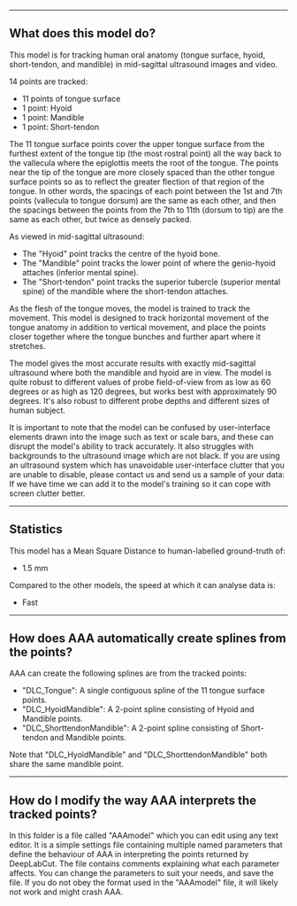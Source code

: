 
------------------------
What does this model do?
------------------------
This model is for tracking human oral anatomy (tongue surface, hyoid, short-tendon, and mandible) in mid-sagittal ultrasound images and video.

14 points are tracked:
 - 11 points of tongue surface
 - 1 point: Hyoid
 - 1 point: Mandible
 - 1 point: Short-tendon

The 11 tongue surface points cover the upper tongue surface from the furthest extent of the tongue tip (the most rostral point) all the way back to the vallecula where the epiglottis meets the root of the tongue. The points near the tip of the tongue are more closely spaced than the other tongue surface points so as to reflect the greater flection of that region of the tongue. In other words, the spacings of each point between the 1st and 7th points (vallecula to tongue dorsum) are the same as each other, and then the spacings between the points from the 7th to 11th (dorsum to tip) are the same as each other, but twice as densely packed.

As viewed in mid-sagittal ultrasound:
- The "Hyoid" point tracks the centre of the hyoid bone.
- The "Mandible" point tracks the lower point of where the genio-hyoid attaches (inferior mental spine).
- The "Short-tendon" point tracks the superior tubercle (superior mental spine) of the mandible where the short-tendon attaches.

As the flesh of the tongue moves, the model is trained to track the movement. This model is designed to track horizontal movement of the tongue anatomy in addition to vertical movement, and place the points closer together where the tongue bunches and further apart where it stretches.

The model gives the most accurate results with exactly mid-sagittal ultrasound where both the mandible and hyoid are in view. The model is quite robust to different values of probe field-of-view from as low as 60 degrees or as high as 120 degrees, but works best with approximately 90 degrees. It's also robust to different probe depths and different sizes of human subject.

It is important to note that the model can be confused by user-interface elements drawn into the image such as text or scale bars, and these can disrupt the model's ability to track accurately. It also struggles with backgrounds to the ultrasound image which are not black. If you are using an ultrasound system which has unavoidable user-interface clutter that you are unable to disable, please contact us and send us a sample of your data: If we have time we can add it to the model's training so it can cope with screen clutter better.


----------
Statistics
----------
This model has a Mean Square Distance to human-labelled ground-truth of:
 - 1.5 mm

Compared to the other models, the speed at which it can analyse data is:
 - Fast


----------------------------------------------------------
How does AAA automatically create splines from the points?
----------------------------------------------------------
AAA can create the following splines are from the tracked points:
 - "DLC_Tongue": A single contiguous spline of the 11 tongue surface points.
 - "DLC_HyoidMandible": A 2-point spline consisting of Hyoid and Mandible points.
 - "DLC_ShorttendonMandible": A 2-point spline consisting of Short-tendon and Mandible points.

Note that "DLC_HyoidMandible" and "DLC_ShorttendonMandible" both share the same mandible point.


----------------------------------------------------------
How do I modify the way AAA interprets the tracked points?
----------------------------------------------------------
In this folder is a file called "AAAmodel" which you can edit using any text editor. It is a simple settings file containing multiple named parameters that define the behaviour of AAA in interpreting the points returned by DeepLabCut.
The file contains comments explaining what each parameter affects. You can change the parameters to suit your needs, and save the file. If you do not obey the format used in the "AAAmodel" file, it will likely not work and might crash AAA.